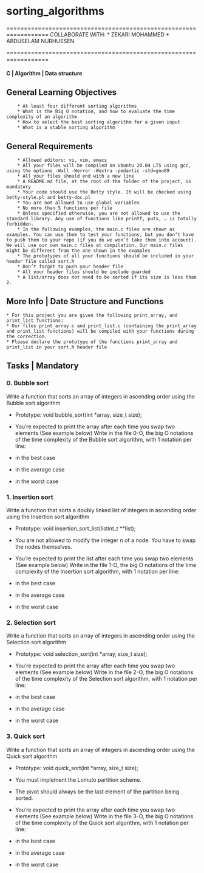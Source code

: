 # sorting_algorithms

==================================================================
		         COLLABORATE WITH:
			* ZEKARI MOHAMMED
			* ABDUSELAM NURHUSSEN

==================================================================

#### C | Algorithm | Data structure

## General Learning Objectives

        * At least four different sorting algorithms
        * What is the Big O notation, and how to evaluate the time complexity of an algorithm
        * How to select the best sorting algorithm for a given input
        * What is a stable sorting algorithm

## General Requirements

        * Allowed editors: vi, vim, emacs
        * All your files will be compiled on Ubuntu 20.04 LTS using gcc, using the options -Wall -Werror -Wextra -pedantic -std=gnu89
        * All your files should end with a new line
        * A README.md file, at the root of the folder of the project, is mandatory
        * Your code should use the Betty style. It will be checked using betty-style.pl and betty-doc.pl
        * You are not allowed to use global variables
        * No more than 5 functions per file
        * Unless specified otherwise, you are not allowed to use the standard library. Any use of functions like printf, puts, … is totally forbidden.
        * In the following examples, the main.c files are shown as examples. You can use them to test your functions, but you don’t have to push them to your repo (if you do we won’t take them into account). We will use our own main.c files at compilation. Our main.c files might be different from the one shown in the examples
        * The prototypes of all your functions should be included in your header file called sort.h
        * Don’t forget to push your header file
        * All your header files should be include guarded
        * A list/array does not need to be sorted if its size is less than 2.

## More Info | Date Structure and Functions

	* For this project you are given the following print_array, and print_list functions:
	* Our files print_array.c and print_list.c (containing the print_array and print_list functions) will be compiled with your functions during the correction.
	* Please declare the prototype of the functions print_array and print_list in your sort.h header file

## Tasks | Mandatory

### 0. Bubble sort

Write a function that sorts an array of integers in ascending order using the Bubble sort algorithm

* Prototype: void bubble_sort(int *array, size_t size);
* You’re expected to print the array after each time you swap two elements (See example below)
Write in the file 0-O, the big O notations of the time complexity of the Bubble sort algorithm, with 1 notation per line:

* in the best case
* in the average case
* in the worst case

### 1. Insertion sort

Write a function that sorts a doubly linked list of integers in ascending order using the Insertion sort algorithm

* Prototype: void insertion_sort_list(listint_t **list);
* You are not allowed to modify the integer n of a node. You have to swap the nodes themselves.
* You’re expected to print the list after each time you swap two elements (See example below)
Write in the file 1-O, the big O notations of the time complexity of the Insertion sort algorithm, with 1 notation per line:

* in the best case
* in the average case
* in the worst case

### 2. Selection sort

Write a function that sorts an array of integers in ascending order using the Selection sort algorithm

* Prototype: void selection_sort(int *array, size_t size);
* You’re expected to print the array after each time you swap two elements (See example below)
Write in the file 2-O, the big O notations of the time complexity of the Selection sort algorithm, with 1 notation per line:

* in the best case
* in the average case
* in the worst case

### 3. Quick sort

Write a function that sorts an array of integers in ascending order using the Quick sort algorithm

* Prototype: void quick_sort(int *array, size_t size);
* You must implement the Lomuto partition scheme.
* The pivot should always be the last element of the partition being sorted.
* You’re expected to print the array after each time you swap two elements (See example below)
Write in the file 3-O, the big O notations of the time complexity of the Quick sort algorithm, with 1 notation per line:

* in the best case
* in the average case
* in the worst case





























































